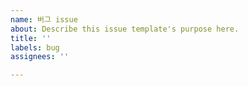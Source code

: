 ```yaml
---
name: 버그 issue
about: Describe this issue template's purpose here.
title: ''
labels: bug
assignees: ''

---
```



